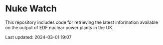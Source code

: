 # Nuke Watch

This repository includes code for retrieving the latest information available on the output of EDF nuclear power plants in the UK.

Last updated: 2024-03-01 19:07
